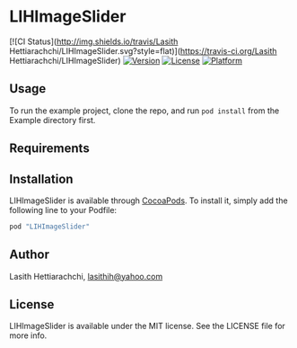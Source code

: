 # LIHImageSlider

[![CI Status](http://img.shields.io/travis/Lasith Hettiarachchi/LIHImageSlider.svg?style=flat)](https://travis-ci.org/Lasith Hettiarachchi/LIHImageSlider)
[![Version](https://img.shields.io/cocoapods/v/LIHImageSlider.svg?style=flat)](http://cocoapods.org/pods/LIHImageSlider)
[![License](https://img.shields.io/cocoapods/l/LIHImageSlider.svg?style=flat)](http://cocoapods.org/pods/LIHImageSlider)
[![Platform](https://img.shields.io/cocoapods/p/LIHImageSlider.svg?style=flat)](http://cocoapods.org/pods/LIHImageSlider)

## Usage

To run the example project, clone the repo, and run `pod install` from the Example directory first.

## Requirements

## Installation

LIHImageSlider is available through [CocoaPods](http://cocoapods.org). To install
it, simply add the following line to your Podfile:

```ruby
pod "LIHImageSlider"
```

## Author

Lasith Hettiarachchi, lasithih@yahoo.com

## License

LIHImageSlider is available under the MIT license. See the LICENSE file for more info.
